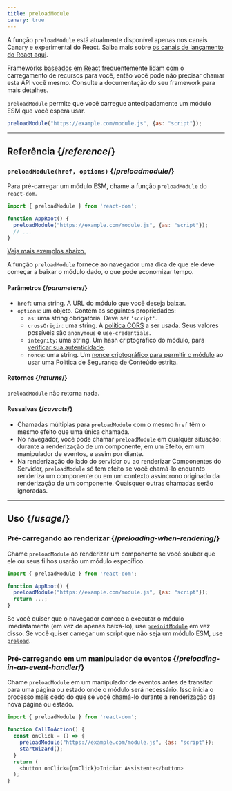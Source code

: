 ```yaml
---
title: preloadModule
canary: true
---
```


<Canary>

A função `preloadModule` está atualmente disponível apenas nos canais Canary e experimental do React. Saiba mais sobre [os canais de lançamento do React aqui](/community/versioning-policy#all-release-channels).

</Canary>

<Note>

Frameworks [baseados em React](/learn/start-a-new-react-project) frequentemente lidam com o carregamento de recursos para você, então você pode não precisar chamar esta API você mesmo. Consulte a documentação do seu framework para mais detalhes.

</Note>

<Intro>

`preloadModule` permite que você carregue antecipadamente um módulo ESM que você espera usar.

```js
preloadModule("https://example.com/module.js", {as: "script"});
```

</Intro>

<InlineToc />

---

## Referência {/*reference*/}

### `preloadModule(href, options)` {/*preloadmodule*/}

Para pré-carregar um módulo ESM, chame a função `preloadModule` do `react-dom`.

```js
import { preloadModule } from 'react-dom';

function AppRoot() {
  preloadModule("https://example.com/module.js", {as: "script"});
  // ...
}

```

[Veja mais exemplos abaixo.](#usage)

A função `preloadModule` fornece ao navegador uma dica de que ele deve começar a baixar o módulo dado, o que pode economizar tempo.

#### Parâmetros {/*parameters*/}

* `href`: uma string. A URL do módulo que você deseja baixar.
* `options`: um objeto. Contém as seguintes propriedades:
  *  `as`: uma string obrigatória. Deve ser `'script'`.
  *  `crossOrigin`: uma string. A [política CORS](https://developer.mozilla.org/en-US/docs/Web/HTML/Attributes/crossorigin) a ser usada. Seus valores possíveis são `anonymous` e `use-credentials`.
  *  `integrity`: uma string. Um hash criptográfico do módulo, para [verificar sua autenticidade](https://developer.mozilla.org/en-US/docs/Web/Security/Subresource_Integrity).
  *  `nonce`: uma string. Um [nonce criptográfico para permitir o módulo](https://developer.mozilla.org/en-US/docs/Web/HTML/Global_attributes/nonce) ao usar uma Política de Segurança de Conteúdo estrita. 


#### Retornos {/*returns*/}

`preloadModule` não retorna nada.

#### Ressalvas {/*caveats*/}

* Chamadas múltiplas para `preloadModule` com o mesmo `href` têm o mesmo efeito que uma única chamada.
* No navegador, você pode chamar `preloadModule` em qualquer situação: durante a renderização de um componente, em um Efeito, em um manipulador de eventos, e assim por diante.
* Na renderização do lado do servidor ou ao renderizar Componentes do Servidor, `preloadModule` só tem efeito se você chamá-lo enquanto renderiza um componente ou em um contexto assíncrono originado da renderização de um componente. Quaisquer outras chamadas serão ignoradas.

---

## Uso {/*usage*/}

### Pré-carregando ao renderizar {/*preloading-when-rendering*/}

Chame `preloadModule` ao renderizar um componente se você souber que ele ou seus filhos usarão um módulo específico.

```js
import { preloadModule } from 'react-dom';

function AppRoot() {
  preloadModule("https://example.com/module.js", {as: "script"});
  return ...;
}
```

Se você quiser que o navegador comece a executar o módulo imediatamente (em vez de apenas baixá-lo), use [`preinitModule`](/reference/react-dom/preinitModule) em vez disso. Se você quiser carregar um script que não seja um módulo ESM, use [`preload`](/reference/react-dom/preload).

### Pré-carregando em um manipulador de eventos {/*preloading-in-an-event-handler*/}

Chame `preloadModule` em um manipulador de eventos antes de transitar para uma página ou estado onde o módulo será necessário. Isso inicia o processo mais cedo do que se você chamá-lo durante a renderização da nova página ou estado.

```js
import { preloadModule } from 'react-dom';

function CallToAction() {
  const onClick = () => {
    preloadModule("https://example.com/module.js", {as: "script"});
    startWizard();
  }
  return (
    <button onClick={onClick}>Iniciar Assistente</button>
  );
}
```